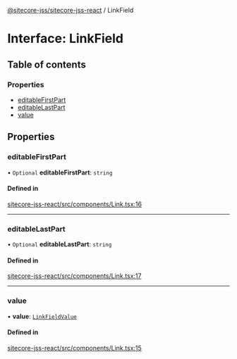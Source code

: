 [@sitecore-jss/sitecore-jss-react](../README.md) / LinkField

# Interface: LinkField

## Table of contents

### Properties

- [editableFirstPart](LinkField.md#editablefirstpart)
- [editableLastPart](LinkField.md#editablelastpart)
- [value](LinkField.md#value)

## Properties

### editableFirstPart

• `Optional` **editableFirstPart**: `string`

#### Defined in

[sitecore-jss-react/src/components/Link.tsx:16](https://github.com/Sitecore/jss/blob/4cefcb5a/packages/sitecore-jss-react/src/components/Link.tsx#L16)

___

### editableLastPart

• `Optional` **editableLastPart**: `string`

#### Defined in

[sitecore-jss-react/src/components/Link.tsx:17](https://github.com/Sitecore/jss/blob/4cefcb5a/packages/sitecore-jss-react/src/components/Link.tsx#L17)

___

### value

• **value**: [`LinkFieldValue`](LinkFieldValue.md)

#### Defined in

[sitecore-jss-react/src/components/Link.tsx:15](https://github.com/Sitecore/jss/blob/4cefcb5a/packages/sitecore-jss-react/src/components/Link.tsx#L15)

